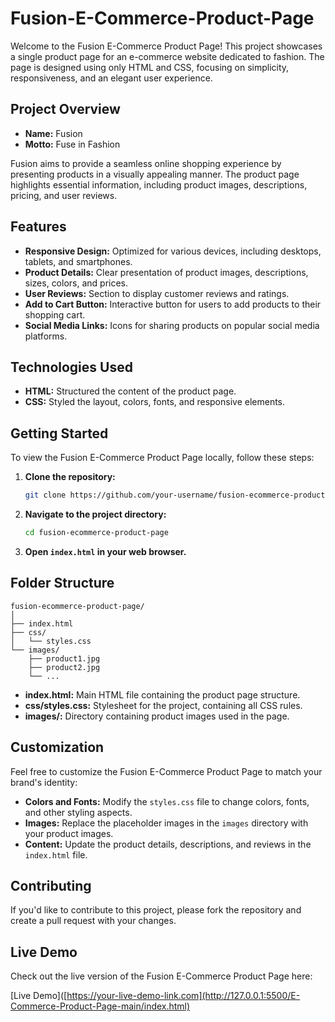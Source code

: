 # Fusion-E-Commerce-Product-Page

Welcome to the Fusion E-Commerce Product Page! This project showcases a single product page for an e-commerce website dedicated to fashion. The page is designed using only HTML and CSS, focusing on simplicity, responsiveness, and an elegant user experience.

## Project Overview

- **Name:** Fusion
- **Motto:** Fuse in Fashion

Fusion aims to provide a seamless online shopping experience by presenting products in a visually appealing manner. The product page highlights essential information, including product images, descriptions, pricing, and user reviews.

## Features

- **Responsive Design:** Optimized for various devices, including desktops, tablets, and smartphones.
- **Product Details:** Clear presentation of product images, descriptions, sizes, colors, and prices.
- **User Reviews:** Section to display customer reviews and ratings.
- **Add to Cart Button:** Interactive button for users to add products to their shopping cart.
- **Social Media Links:** Icons for sharing products on popular social media platforms.

## Technologies Used

- **HTML:** Structured the content of the product page.
- **CSS:** Styled the layout, colors, fonts, and responsive elements.

## Getting Started

To view the Fusion E-Commerce Product Page locally, follow these steps:

1. **Clone the repository:**

   ```bash
   git clone https://github.com/your-username/fusion-ecommerce-product-page.git
   ```

2. **Navigate to the project directory:**

   ```bash
   cd fusion-ecommerce-product-page
   ```

3. **Open `index.html` in your web browser.**

## Folder Structure

```
fusion-ecommerce-product-page/
│
├── index.html
├── css/
│   └── styles.css
└── images/
    ├── product1.jpg
    ├── product2.jpg
    └── ...
```

- **index.html:** Main HTML file containing the product page structure.
- **css/styles.css:** Stylesheet for the project, containing all CSS rules.
- **images/:** Directory containing product images used in the page.

## Customization

Feel free to customize the Fusion E-Commerce Product Page to match your brand's identity:

- **Colors and Fonts:** Modify the `styles.css` file to change colors, fonts, and other styling aspects.
- **Images:** Replace the placeholder images in the `images` directory with your product images.
- **Content:** Update the product details, descriptions, and reviews in the `index.html` file.

## Contributing

If you'd like to contribute to this project, please fork the repository and create a pull request with your changes.

## Live Demo

Check out the live version of the Fusion E-Commerce Product Page here:

[Live Demo]([https://your-live-demo-link.com](http://127.0.0.1:5500/E-Commerce-Product-Page-main/index.html)
